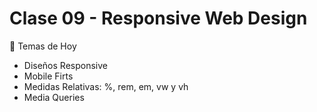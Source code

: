 # Clase 09 - Responsive Web Design

🎯 Temas de Hoy
- Diseños Responsive
- Mobile Firts
- Medidas Relativas: %, rem, em, vw y vh
- Media Queries